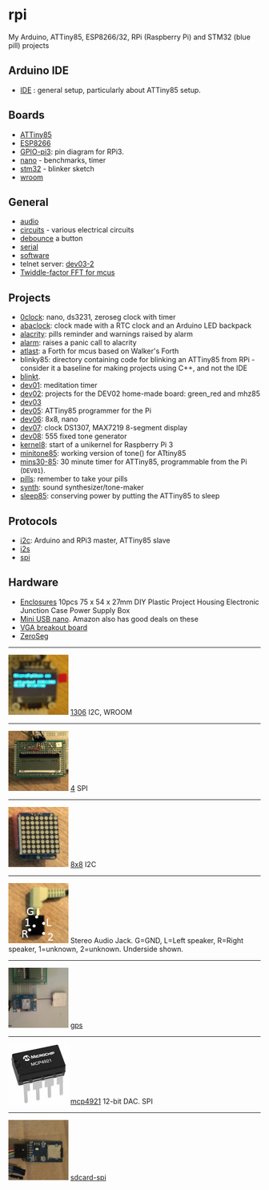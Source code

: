 # rpi
My Arduino, ATTiny85, ESP8266/32, RPi (Raspberry Pi) and STM32 (blue pill) projects

## Arduino IDE

* [IDE](Arduino-IDE.md) : general setup, particularly about ATTiny85 setup.

## Boards

* [ATTiny85](attiny85)
* [ESP8266](esp8266)
* [GPIO-pi3](GPIO-pi3.md): pin diagram for RPi3.
* [nano](nano) - benchmarks, timer
* [stm32](stm32) - blinker sketch
* [wroom](wroom)


## General

* [audio](audio)
* [circuits](circuits.md) - various electrical circuits
* [debounce](https://gist.github.com/blippy/430cc73cb50b9e44c3423c2717ab22ee) a button
* [serial](serial)
* [software](software.md)
* telnet server: [dev03-2](dev03/dev03-2)
* [Twiddle-factor FFT for mcus](https://blog.podkalicki.com/twiddle-factor-based-fft-for-microcontrollers/)

## Projects

* [0clock](0clock): nano, ds3231, zeroseg clock with timer
* [abaclock](abaclock): clock made with a RTC clock and an Arduino LED backpack
* [alacrity](alacrity): pills reminder and warnings raised by alarm
* [alarm](alarm): raises a panic call to alacrity
* [atlast](atlast): a Forth for mcus based on Walker's Forth
* blinky85: directory containing code for blinking an ATTiny85 from RPi - consider it a baseline for making projects using C++, and not the IDE
* [blinkt](blinkt).
* [dev01](dev01): meditation timer
* [dev02](dev02): projects for the DEV02 home-made board: green_red and mhz85
* [dev03](dev03)
* [dev05](dev05): ATTiny85 programmer for the Pi
* [dev06](8x8/dev06): 8x8, nano
* [dev07](dev07): clock DS1307, MAX7219 8-segment display
* [dev08](dev08): 555 fixed tone generator
* [kernel8](kernel8): start of a unikernel for Raspberry Pi 3
* [minitone85](minitone85): working version of tone() for ATtiny85
* [mins30-85](mins30-85): 30 minute timer for ATTiny85, programmable from the Pi (`DEV01`). 
* [pills](pills): remember to take your pills
* [synth](synth): sound synthesizer/tone-maker
* [sleep85](sleep85): conserving power by putting the ATTiny85 to sleep

## Protocols

* [i2c](i2c): Arduino and RPi3 master, ATTiny85 slave
* [i2s](i2s)
* [spi](spi)


## Hardware

* [Enclosures](https://www.banggood.com/10pcs-75-x-54-x-27mm-DIY-Plastic-Project-Housing-Electronic-Junction-Case-Power-Supply-Box-p-1168741.html?cur_warehouse=CN) 10pcs 75 x 54 x 27mm DIY Plastic Project Housing Electronic Junction Case Power Supply Box 
* [Mini USB nano](https://www.ebay.co.uk/sch/i.html?_from=R40&_trksid=m570.l1313&_nkw=mini+usb+nano&_sacat=0). Amazon also has good deals on these
* [VGA breakout board](https://www.aliexpress.com/item/32601693326.html)
* [ZeroSeg](zeroseg)

---
![](1306/1306.jpg) [1306](1306) I2C, WROOM 
___

![](4/4.jpg) [4](4) SPI

___

![](8x8.jpg) [8x8](8x8) I2C

---

![](jack.jpg) Stereo Audio Jack. G=GND, L=Left speaker, R=Right speaker, 1=unknown, 2=unknown.
Underside shown.

---

![](gps/gps.jpg) [gps](gps)

---

![](mcp4921/mcp4921.jpg) [mcp4921](mcp4921) 12-bit DAC. SPI

---

![](sdcard-spi.jpg) [sdcard-spi](sdcard-spi)
